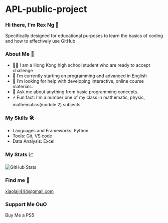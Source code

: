 # APL-public-project
### Hi there, I'm Rex Ng 👋

Specifically designed for educational purposes to learn the basics of coding and how to effectively use GitHub

### About Me 📖

- 👨‍🏫 I am a Hong Kong high school student who are ready to accept challenge
- 🌱 I’m currently starting on programming and advanced in English
- 🤔 I’m looking for help with developing interactive, online course materials.
- 💬 Ask me about anything from basic programming concepts.
- ⚡ Fun fact: I'm a number one of my class in mathematic, physic, mathematics(module 2) subjects

### My Skills 🛠️

- Languages and Frameworks: Python
- Tools: Git, VS code
- Data Analysis: Excel

### My Stats 📈

![GitHub Stats](https://github-readme-stats.vercel.app/api?username=rubbishhaha&theme=default&show_icons=true&hide_border=true&count_private=true)

### Find me 🏫

xiaolaji444@gmail.com

### Support Me OuO

Buy Me a PS5